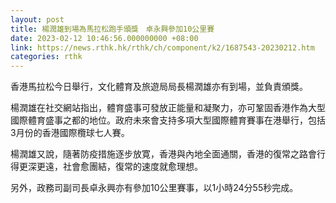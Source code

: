 ```yaml
---
layout: post
title: 楊潤雄到場為馬拉松跑手頒獎　卓永興參加10公里賽
date: 2023-02-12 10:46:56.000000000 +08:00
link: https://news.rthk.hk/rthk/ch/component/k2/1687543-20230212.htm
categories: rthk
---
```


香港馬拉松今日舉行，文化體育及旅遊局局長楊潤雄亦有到場，並負責頒獎。

楊潤雄在社交網站指出，體育盛事可發放正能量和凝聚力，亦可鞏固香港作為大型國際體育盛事之都的地位。政府未來會支持多項大型國際體育賽事在港舉行，包括3月份的香港國際欖球七人賽。

楊潤雄又說，隨著防疫措施逐步放寛，香港與內地全面通關，香港的復常之路會行得更深更遠，社會愈團結，復常的速度就愈理想。

另外，政務司副司長卓永興亦有參加10公里賽事，以1小時24分55秒完成。
